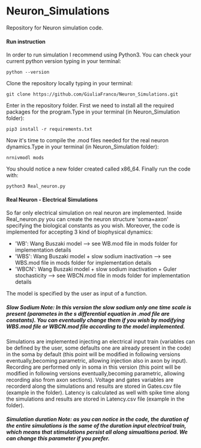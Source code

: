# Neuron_Simulations


Repository for Neuron simulation code. 


#### Run instruction

In order to run simulation I recommend using Python3. You can check your current python version typing in your terminal:

```
python --version
```

Clone the repository locally typing in your terminal:

```
git clone https://github.com/GiuliaFranco/Neuron_Simulations.git

```

Enter in the repository folder. First we need to install all the required packages for the program.Type in your terminal (in Neuron_Simulation folder):

```
pip3 install -r requirements.txt

```
Now it's time to compile the .mod files needed for the real neuron dynamics.Type in your terminal (in Neuron_Simulation folder):

```
nrnivmodl mods
```
You should notice a new folder created called x86_64.
Finally run the code with:

```
python3 Real_neuron.py
```

#### Real Neuron - Electrical Simulations

So far only electrical simulation on real neuron are implemented. Inside Real_neuron.py you can create the neuron structure 'soma+axon' specifying the biological constants as you wish. Moreover, the code is implemented for accepting 3 kind of biophysical dynamics:

- 'WB': Wang Buszaki model --> see WB.mod file in mods folder for implementation details
- 'WBS': Wang Buszaki model + slow sodium inactivation --> see WBS.mod file in mods folder for implementation details
- 'WBCN': Wang Buszaki model + slow sodium inactivation + Guler stochasticity --> see WBCN.mod file in mods folder for implementation details

The model is specified by the user as input of a function.

##### Slow Sodium Note: In this version the slow sodium only one time scale is present (parametes in the s differential equation in .mod file are constants). You can eventually change them if you wish by modifying WBS.mod file or WBCN.mod file according to the model implemented.

Simulations are implemented injecting an electrical input train (variables can be defined by the user, some defaults one are already present in the code) in the soma by default (this point will be modified in following versions eventually,becoming parametric, allowing injection also in axon by input). Recording are performed only in soma in this version (this point will be modified in following versions eventually,becoming parametric, allowing recording also from axon sections). Voltage and gates variables are recorderd along the simulations and results are stored in Gates.csv file (example in the folder). Latency is calculated as well with spike time along the simulations and results are stored in Latency.csv file (example in the folder).

##### Simulation duration Note: as you can notice in the code, the duration of the entire simulations is the same of the duration input electrical train, which means that stimulations persist all along simualtions period. We can change this parameter if you prefer.
